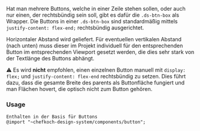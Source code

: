 Hat man mehrere Buttons, welche in einer Zeile stehen sollen, oder auch nur einen, der rechtsbündig sein soll, gibt es dafür die `.ds-btn-box` als Wrapper. 
Die Buttons in einer `.ds-btn-box` sind standardmäßig mittels `justify-content: flex-end;` rechtsbündig ausgerichtet.  

Horizontaler Abstand wird geliefert. Für eventuellen vertikalen Abstand (nach unten) muss dieser im Projekt individuell für den entsprechenden Button im entsprechenden Viewport gesetzt werden, die dies sehr stark von der Textlänge des Buttons abhängt.

⚠️ Es wird __nicht__ empfohlen, einen einzelnen Button manuell mit `display: flex;` und `justify-content: flex-end` rechtsbündig zu setzen. Dies führt dazu, dass die gesamte Breite des parents als Buttonfläche fungiert und man Flächen hovert, die optisch nicht zum Button gehören.

### Usage  
    
    Enthalten in der Basis für Buttons
    @import "~chefkoch-design-system/components/button";
